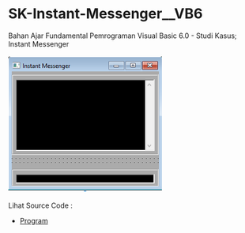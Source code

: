 # SK-Instant-Messenger__VB6
Bahan Ajar Fundamental Pemrograman Visual Basic 6.0 - Studi Kasus; Instant Messenger<br><br>
<img src="https://github.com/RizkyKhapidsyah/SK-Instant-Messenger__VB6/blob/main/result/001.PNG"><br><br>
Lihat Source Code : <br>
- <a href="https://github.com/RizkyKhapidsyah/SK-Instant-Messenger__VB6">Program</a>
